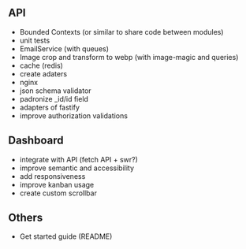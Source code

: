 ## API

- Bounded Contexts (or similar to share code between modules)
- unit tests
- EmailService (with queues)
- Image crop and transform to webp (with image-magic and queries)
- cache (redis)
- create adaters
- nginx
- json schema validator
- padronize \_id/id field
- adapters of fastify
- improve authorization validations

## Dashboard

- integrate with API (fetch API + swr?)
- improve semantic and accessibility
- add responsiveness
- improve kanban usage
- create custom scrollbar

## Others

- Get started guide (README)
